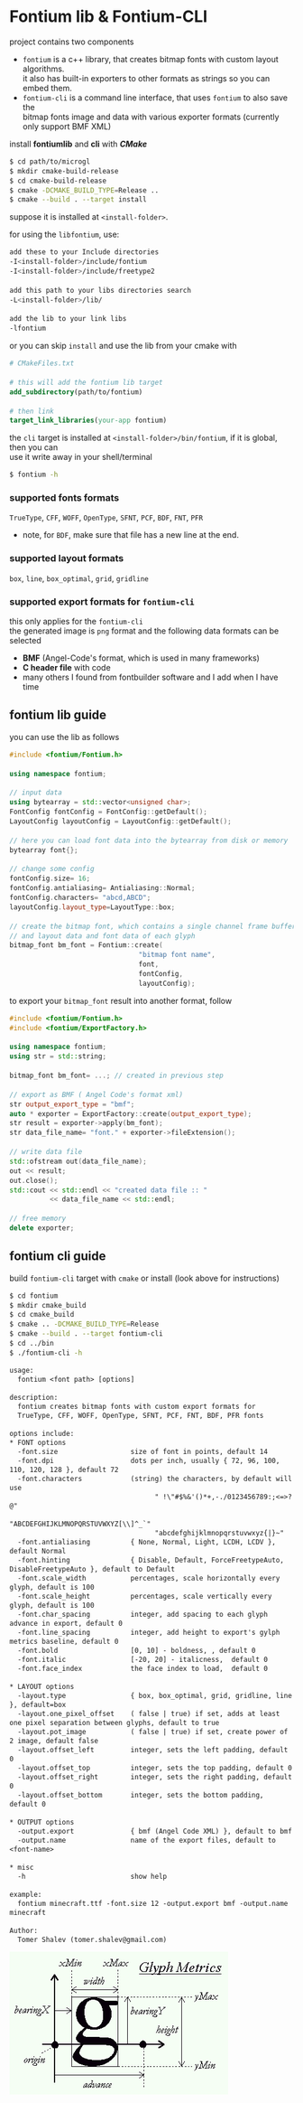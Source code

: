 # Fontium lib & Fontium-CLI

project contains two components
- `fontium` is a c++ library, that creates bitmap fonts with custom layout algorithms.  
  it also has built-in exporters to other formats as strings so you can embed them.
- `fontium-cli` is a command line interface, that uses `fontium` to also save the  
  bitmap fonts image and data with various exporter formats (currently only support BMF XML)

install **fontiumlib** and **cli** with ***CMake***
```bash
$ cd path/to/microgl
$ mkdir cmake-build-release
$ cd cmake-build-release
$ cmake -DCMAKE_BUILD_TYPE=Release ..
$ cmake --build . --target install
```

suppose it is installed at `<install-folder>`.  

for using the `libfontium`, use:
```bash
add these to your Include directories
-I<install-folder>/include/fontium
-I<install-folder>/include/freetype2

add this path to your libs directories search
-L<install-folder>/lib/

add the lib to your link libs
-lfontium
```

or you can skip `install` and use the lib from your cmake with
```cmake
# CMakeFiles.txt

# this will add the fontium lib target
add_subdirectory(path/to/fontium)

# then link
target_link_libraries(your-app fontium)
```

the `cli` target is installed at `<install-folder>/bin/fontium`, if it is global, then you can   
use it write away in your shell/terminal
```bash
$ fontium -h
```

### supported fonts formats
`TrueType`, `CFF`, `WOFF`, `OpenType`, `SFNT`, `PCF`, `BDF`, `FNT`, `PFR`  
- note, for `BDF`, make sure that file has a new line at the end.

### supported layout formats
`box`, `line`, `box_optimal`, `grid`, `gridline`

### supported export formats for `fontium-cli`
this only applies for the `fontium-cli`  
the generated image is `png` format and the following data formats can be selected  
- **BMF** (Angel-Code's format, which is used in many frameworks)
- **C header file** with code
- many others I found from fontbuilder software and I add when I have time

## fontium lib guide
you can use the lib as follows
```c++
#include <fontium/Fontium.h>

using namespace fontium;

// input data
using bytearray = std::vector<unsigned char>;
FontConfig fontConfig = FontConfig::getDefault();
LayoutConfig layoutConfig = LayoutConfig::getDefault();

// here you can load font data into the bytearray from disk or memory
bytearray font{};

// change some config
fontConfig.size= 16;
fontConfig.antialiasing= Antialiasing::Normal;
fontConfig.characters= "abcd,ABCD";
layoutConfig.layout_type=LayoutType::box;

// create the bitmap font, which contains a single channel frame buffer
// and layout data and font data of each glyph
bitmap_font bm_font = Fontium::create(
                                "bitmap font name",
                                font,
                                fontConfig,
                                layoutConfig);

```

to export your `bitmap_font` result into another format, follow
```c++
#include <fontium/Fontium.h>
#include <fontium/ExportFactory.h>

using namespace fontium;
using str = std::string;

bitmap_font bm_font= ...; // created in previous step

// export as BMF ( Angel Code's format xml)
str output_export_type = "bmf";
auto * exporter = ExportFactory::create(output_export_type);
str result = exporter->apply(bm_font);
str data_file_name= "font." + exporter->fileExtension();

// write data file
std::ofstream out(data_file_name);
out << result;
out.close();
std::cout << std::endl << "created data file :: " 
          << data_file_name << std::endl;

// free memory
delete exporter;

```

## fontium cli guide

build `fontium-cli` target with `cmake` or install (look above for instructions)
```bash
$ cd fontium
$ mkdir cmake_build
$ cd cmake_build
$ cmake .. -DCMAKE_BUILD_TYPE=Release
$ cmake --build . --target fontium-cli
$ cd ../bin
$ ./fontium-cli -h
```

```text
usage:
  fontium <font path> [options]

description:
  fontium creates bitmap fonts with custom export formats for
  TrueType, CFF, WOFF, OpenType, SFNT, PCF, FNT, BDF, PFR fonts

options include:
* FONT options
  -font.size                  size of font in points, default 14
  -font.dpi                   dots per inch, usually { 72, 96, 100, 110, 120, 128 }, default 72
  -font.characters            (string) the characters, by default will use
                                    " !\"#$%&'()*+,-./0123456789:;<=>?@"
                                    "ABCDEFGHIJKLMNOPQRSTUVWXYZ[\\]^_`"
                                    "abcdefghijklmnopqrstuvwxyz{|}~"
  -font.antialiasing          { None, Normal, Light, LCDH, LCDV }, default Normal
  -font.hinting               { Disable, Default, ForceFreetypeAuto, DisableFreetypeAuto }, default to Default
  -font.scale_width           percentages, scale horizontally every glyph, default is 100
  -font.scale_height          percentages, scale vertically every glyph, default is 100
  -font.char_spacing          integer, add spacing to each glyph advance in export, default 0
  -font.line_spacing          integer, add height to export's gylph metrics baseline, default 0
  -font.bold                  [0, 10] - boldness, , default 0
  -font.italic                [-20, 20] - italicness,  default 0
  -font.face_index            the face index to load,  default 0

* LAYOUT options
  -layout.type                { box, box_optimal, grid, gridline, line }, default=box
  -layout.one_pixel_offset    ( false | true) if set, adds at least one pixel separation between glyphs, default to true
  -layout.pot_image           ( false | true) if set, create power of 2 image, default false
  -layout.offset_left         integer, sets the left padding, default 0
  -layout.offset_top          integer, sets the top padding, default 0
  -layout.offset_right        integer, sets the right padding, default 0
  -layout.offset_bottom       integer, sets the bottom padding, default 0

* OUTPUT options
  -output.export              { bmf (Angel Code XML) }, default to bmf
  -output.name                name of the export files, default to <font-name>

* misc
  -h                          show help

example:
  fontium minecraft.ttf -font.size 12 -output.export bmf -output.name minecraft

Author:
  Tomer Shalev (tomer.shalev@gmail.com)
```
<img src="assets/glyph.png">

